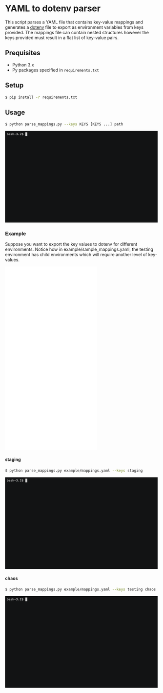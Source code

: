 # YAML to dotenv parser

This script parses a YAML file that contains key-value mappings and generates a [dotenv](https://www.npmjs.com/package/dotenv) file to export as environment variables from keys provided. The mappings file can contain nested structures however the keys provided must result in a flat list of key-value pairs.

## Prequisites

* Python 3.x
* Py packages specified in `requirements.txt`

## Setup

```bash
$ pip install -r requirements.txt
```

## Usage

```bash
$ python parse_mappings.py --keys KEYS [KEYS ...] path
```

<img src="docs/help.gif" width="500" height="300">

### Example

Suppose you want to export the key values to dotenv for different environments. Notice how in example/sample_mappings.yaml, the testing environment has child environments which will require another level of key-values.

<img src="docs/sample_mappings.svg" width="300" height="600">

#### staging

```bash
$ python parse_mappings.py example/mappings.yaml --keys staging
```

<img src="docs/example_stg.gif" width="500" height="300">

#### chaos

```bash
$ python parse_mappings.py example/mappings.yaml --keys testing chaos
```

<img src="docs/example_chaos.gif" width="500" height="300">